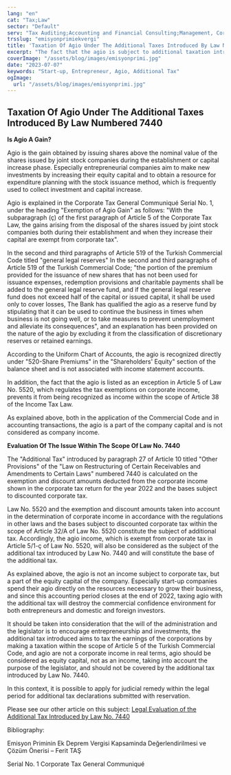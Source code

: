```yaml
---
lang: "en"
cat: "Tax;Law"
sector: "Default"
serv: "Tax Auditing;Accounting and Financial Consulting;Management, Corporate Finance and Technology Consulting;Company Law Legislation Consultancy"
trsslug: "emisyonprimiekvergi"
title: 'Taxation Of Agio Under The Additional Taxes Introduced By Law Numbered 7440'
excerpt: "The fact that the agio is subject to additional taxation introduced by Law No. 7440 is controversial."
coverImage: "/assets/blog/images/emisyonprimi.jpg"
date: "2023-07-07"
keywords: "Start-up, Entrepreneur, Agio, Additional Tax"
ogImage:
  url: "/assets/blog/images/emisyonprimi.jpg"
---
```


## Taxation Of Agio Under The Additional Taxes Introduced By Law Numbered 7440

**Is Agio A Gain?**

Agio is the gain obtained by issuing shares above the nominal value of the shares issued by joint stock companies during the establishment or capital increase phase. Especially entrepreneurial companies aim to make new investments by increasing their equity capital and to obtain a resource for expenditure planning with the stock issuance method, which is frequently used to collect investment and capital increase.

Agio is explained in the Corporate Tax General Communiqué Serial No. 1, under the heading "Exemption of Agio Gain" as follows: "With the subparagraph (ç) of the first paragraph of Article 5 of the Corporate Tax Law, the gains arising from the disposal of the shares issued by joint stock companies both during their establishment and when they increase their capital are exempt from corporate tax".

In the second and third paragraphs of Article 519 of the Turkish Commercial Code titled "general legal reserves" In the second and third paragraphs of Article 519 of the Turkish Commercial Code; "the portion of the premium provided for the issuance of new shares that has not been used for issuance expenses, redemption provisions and charitable payments shall be added to the general legal reserve fund, and if the general legal reserve fund does not exceed half of the capital or issued capital, it shall be used only to cover losses, The Bank has qualified the agio as a reserve fund by stipulating that it can be used to continue the business in times when business is not going well, or to take measures to prevent unemployment and alleviate its consequences", and an explanation has been provided on the nature of the agio by excluding it from the classification of discretionary reserves or retained earnings.

According to the Uniform Chart of Accounts, the agio is recognized directly under "520-Share Premiums" in the "Shareholders' Equity" section of the balance sheet and is not associated with income statement accounts.

In addition, the fact that the agio is listed as an exception in Article 5 of Law No. 5520, which regulates the tax exemptions on corporate income, prevents it from being recognized as income within the scope of Article 38 of the Income Tax Law.

As explained above, both in the application of the Commercial Code and in accounting transactions, the agio is a part of the company capital and is not considered as company income.

**Evaluation Of The Issue Within The Scope Of Law No. 7440**

The "Additional Tax" introduced by paragraph 27 of Article 10 titled "Other Provisions" of the "Law on Restructuring of Certain Receivables and Amendments to Certain Laws" numbered 7440 is calculated on the exemption and discount amounts deducted from the corporate income shown in the corporate tax return for the year 2022 and the bases subject to discounted corporate tax.

Law No. 5520 and the exemption and discount amounts taken into account in the determination of corporate income in accordance with the regulations in other laws and the bases subject to discounted corporate tax within the scope of Article 32/A of Law No. 5520 constitute the subject of additional tax. Accordingly, the agio income, which is exempt from corporate tax in Article 5/1-ç of Law No. 5520, will also be considered as the subject of the additional tax introduced by Law No. 7440 and will constitute the base of the additional tax.

As explained above, the agio is not an income subject to corporate tax, but a part of the equity capital of the company. Especially start-up companies spend their agio directly on the resources necessary to grow their business, and since this accounting period closes at the end of 2022, taxing agio with the additional tax will destroy the commercial confidence environment for both entrepreneurs and domestic and foreign investors.

It should be taken into consideration that the will of the administration and the legislator is to encourage entrepreneurship and investments, the additional tax introduced aims to tax the earnings of the corporations by making a taxation within the scope of Article 5 of the Turkish Commercial Code, and agio are not a corporate income in real terms, agio should be considered as equity capital, not as an income, taking into account the purpose of the legislator, and should not be covered by the additional tax introduced by Law No. 7440.

In this context, it is possible to apply for judicial remedy within the legal period for additional tax declarations submitted with reservation.

Please see our other article on this subject: [Legal Evaluation of the Additional Tax Introduced by Law No. 7440](https://groupmfh.com/en/posts/addedtax)

Bibliography:

Emisyon Priminin Ek Deprem Vergisi Kapsaminda Değerlendirilmesi ve Çözüm Önerisi – Ferit TAŞ

Serial No. 1 Corporate Tax General Communiqué